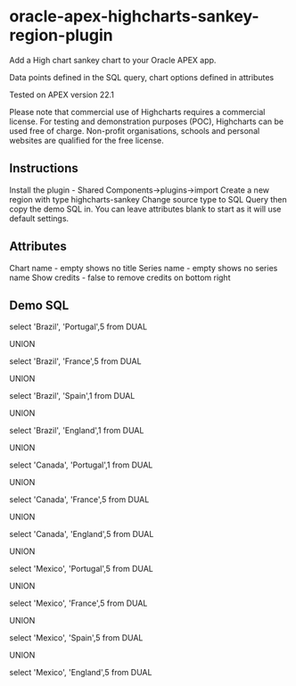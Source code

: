 # oracle-apex-highcharts-sankey-region-plugin

Add a High chart sankey chart to your Oracle APEX app.

Data points defined in the SQL query, chart options defined in attributes

Tested on APEX version 22.1

Please note that commercial use of Highcharts requires a commercial license. For testing and demonstration purposes (POC), Highcharts can be used free of charge. Non-profit organisations, schools and personal websites are qualified for the free license. 

Instructions
-------------------------------
Install the plugin - Shared Components->plugins->import
Create a new region with type highcharts-sankey
Change source type to SQL Query then copy the demo SQL in.
You can leave attributes blank to start as it will use default settings.

Attributes
-------------------------------
Chart name - empty shows no title
Series name - empty shows no series name
Show credits - false to remove credits on bottom right

Demo SQL
-------------------------------
select 'Brazil', 'Portugal',5 from DUAL

UNION

select 'Brazil', 'France',5 from DUAL

UNION

select 'Brazil', 'Spain',1 from DUAL

UNION

select 'Brazil', 'England',1 from DUAL

UNION

select 'Canada', 'Portugal',1 from DUAL

UNION

select 'Canada', 'France',5 from DUAL

UNION

select 'Canada', 'England',5 from DUAL

UNION

select 'Mexico', 'Portugal',5 from DUAL

UNION

select 'Mexico', 'France',5 from DUAL

UNION

select 'Mexico', 'Spain',5 from DUAL

UNION

select 'Mexico', 'England',5 from DUAL
